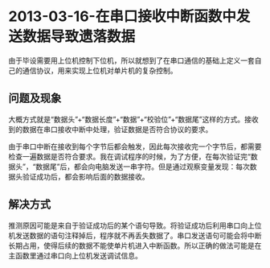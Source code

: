 2013-03-16-在串口接收中断函数中发送数据导致遗落数据
========
由于毕设需要用上位机控制下位机，所以就想到了在串口通信的基础上定义一套自己的通信协议，用来实现上位机对单片机的复杂控制。

问题及现象
-------

大概方式就是“数据头”+“数据长度”+“数据”+“校验位”+“数据尾”这样的方式。接收到的数据在串口接收中断中处理，验证数据是否符合协议的要求。

由于串口中断在接收到每个字节后都会触发，因此每次接收完一个字节后，都需要检查一遍数据是否符合要求。我在调试程序的时候，为了方便，在每次验证完“数据头”，“数据尾”后，都会向电脑发送一串字符。但是通过观察变量发现：每次数据头验证成功后，都会影响后面的数据接收。

解决方式
------
推测原因可能是来自于验证成功后的某个语句导致。将验证成功后利用串口向上位机发送数据的语句注释掉后，程序就不再丢失数据了。串口发送语句可能会将中断长期占用，使得后续的数据不能使单片机进入中断函数。所以正确的做法可能是在主函数里通过串口向上位机发送调试信息。



